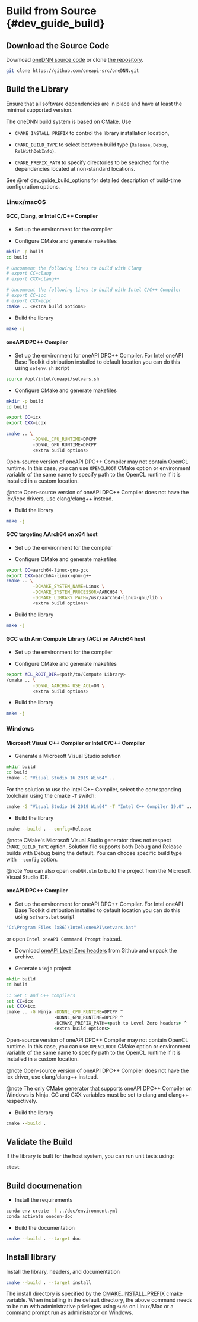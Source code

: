 Build from Source {#dev_guide_build}
====================================

## Download the Source Code

Download [oneDNN source code](https://github.com/oneapi-src/oneDNN/archive/master.zip)
or clone [the repository](https://github.com/oneapi-src/oneDNN.git).

~~~sh
git clone https://github.com/oneapi-src/oneDNN.git
~~~

## Build the Library

Ensure that all software dependencies are in place and have at least the
minimal supported version.

The oneDNN build system is based on CMake. Use

- `CMAKE_INSTALL_PREFIX` to control the library installation location,

- `CMAKE_BUILD_TYPE` to select between build type (`Release`, `Debug`,
  `RelWithDebInfo`).

- `CMAKE_PREFIX_PATH` to specify directories to be searched for the
  dependencies located at non-standard locations.

See @ref dev_guide_build_options for detailed description of build-time
configuration options.

### Linux/macOS

#### GCC, Clang, or Intel C/C++ Compiler

- Set up the environment for the compiler

- Configure CMake and generate makefiles
~~~sh
mkdir -p build
cd build

# Uncomment the following lines to build with Clang
# export CC=clang
# export CXX=clang++

# Uncomment the following lines to build with Intel C/C++ Compiler
# export CC=icc
# export CXX=icpc
cmake .. <extra build options>
~~~

- Build the library
~~~sh
make -j
~~~

#### oneAPI DPC++ Compiler

- Set up the environment for oneAPI DPC++ Compiler. For 
Intel oneAPI Base Toolkit distribution installed to default location you can do
this using `setenv.sh` script
~~~sh
source /opt/intel/oneapi/setvars.sh
~~~

- Configure CMake and generate makefiles
~~~sh
mkdir -p build
cd build

export CC=icx
export CXX=icpx

cmake .. \
          -DDNNL_CPU_RUNTIME=DPCPP
          -DDNNL_GPU_RUNTIME=DPCPP
          <extra build options>
~~~

Open-source version of oneAPI DPC++ Compiler may not contain OpenCL runtime.
In this case, you can use `OPENCLROOT` CMake option or environment variable
of the same name to specify path to the OpenCL runtime if it is installed in
a custom location.

@note Open-source version of oneAPI DPC++ Compiler does not have the icx/icpx
drivers, use clang/clang++ instead.

- Build the library
~~~sh
make -j
~~~

#### GCC targeting AArch64 on x64 host

- Set up the environment for the compiler

- Configure CMake and generate makefiles
~~~sh
export CC=aarch64-linux-gnu-gcc
export CXX=aarch64-linux-gnu-g++
cmake .. \
          -DCMAKE_SYSTEM_NAME=Linux \
          -DCMAKE_SYSTEM_PROCESSOR=AARCH64 \
          -DCMAKE_LIBRARY_PATH=/usr/aarch64-linux-gnu/lib \
          <extra build options>
~~~

- Build the library
~~~sh
make -j
~~~

#### GCC with Arm Compute Library (ACL) on AArch64 host

- Set up the environment for the compiler

- Configure CMake and generate makefiles
~~~sh
export ACL_ROOT_DIR=<path/to/Compute Library>
/cmake .. \
          -DDNNL_AARCH64_USE_ACL=ON \
          <extra build options>
~~~

- Build the library
~~~sh
make -j
~~~

### Windows

#### Microsoft Visual C++ Compiler or Intel C/C++ Compiler

- Generate a Microsoft Visual Studio solution
~~~bat
mkdir build
cd build
cmake -G "Visual Studio 16 2019 Win64" ..
~~~
For the solution to use the Intel C++ Compiler, select the corresponding
toolchain using the cmake `-T` switch:
~~~bat
cmake -G "Visual Studio 16 2019 Win64" -T "Intel C++ Compiler 19.0" ..
~~~

- Build the library
~~~bat
cmake --build . --config=Release
~~~

@note CMake's Microsoft Visual Studio generator does not respect `CMAKE_BUILD_TYPE` option.
Solution file supports both Debug and Release builds with Debug being the default.
You can choose specific build type with `--config` option.

@note You can also open `oneDNN.sln` to build the project from the
Microsoft Visual Studio IDE.

#### oneAPI DPC++ Compiler

- Set up the environment for oneAPI DPC++ Compiler. For
Intel oneAPI Base Toolkit distribution installed to default location you can do
this using `setvars.bat` script
~~~bat
"C:\Program Files (x86)\Intel\oneAPI\setvars.bat"
~~~
or open `Intel oneAPI Commmand Prompt` instead.

- Download [oneAPI Level Zero headers](https://github.com/oneapi-src/level-zero/releases/tag/v1.0)
from Github and unpack the archive.

- Generate `Ninja` project
~~~bat
mkdir build
cd build

:: Set C and C++ compilers
set CC=icx
set CXX=icx
cmake .. -G Ninja -DDNNL_CPU_RUNTIME=DPCPP ^
                  -DDNNL_GPU_RUNTIME=DPCPP ^
                  -DCMAKE_PREFIX_PATH=<path to Level Zero headers> ^
                  <extra build options>
~~~

Open-source version of oneAPI DPC++ Compiler may not contain OpenCL runtime.
In this case, you can use `OPENCLROOT` CMake option or environment variable
of the same name to specify path to the OpenCL runtime if it is installed in
a custom location.

@note Open-source version of oneAPI DPC++ Compiler does not have the icx driver,
use clang/clang++ instead.

@note The only CMake generator that supports oneAPI DPC++ Compiler on Windows
is Ninja. CC and CXX variables must be set to clang and clang++ respectively. 

- Build the library
~~~bat
cmake --build .
~~~

## Validate the Build

If the library is built for the host system, you can run unit tests using:
~~~sh
ctest
~~~

## Build documenation

- Install the requirements
~~~sh
conda env create -f ../doc/environment.yml
conda activate onednn-doc
~~~

- Build the documentation
~~~sh
cmake --build . --target doc
~~~

## Install library

Install the library, headers, and documentation
~~~sh
cmake --build . --target install
~~~
The install directory is specified by the [CMAKE_INSTALL_PREFIX](https://cmake.org/cmake/help/latest/variable/CMAKE_INSTALL_PREFIX.html)
cmake variable. When installing in the default directory, the above command
needs to be run with administrative privileges using `sudo` on Linux/Mac or a
command prompt run as administrator on Windows. 
